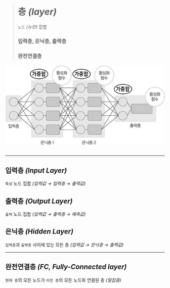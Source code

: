 ># 층 *(layer)*
>`노드` *(뉴런)* 집합
>
>### 입력층, 은닉층, 출력층
>### 완전연결층
###### <img src='img/층.jpg'>

---

## 입력층 *(Input Layer)*
`특성` 노드 집합 *(입력값 → 입력층 → 출력값)*
  
## 출력층 *(Output Layer)*
`출력` 노드 집합 *(입력값 → 출력층 → 예측값)*

## 은닉층 *(Hidden Layer)*
`입력층`과 `출력층` 사이에 있는 모든 층 *(입력값 → 은닉층 → 출력값)*

---

## 완전연결층 *(FC, Fully-Connected layer)*
`현재 층`의 모든 노드가 `이전 층`의 모든 노드와 연결된 층 *(밀집층)*


